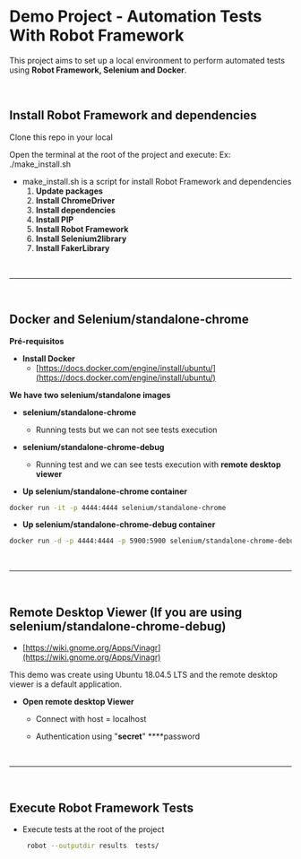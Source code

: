 # Demo Project - Automation Tests With Robot Framework

This project aims to set up a local environment to perform automated tests using **Robot Framework, Selenium and Docker**.

&nbsp;
&nbsp;
&nbsp;

##  **Install Robot Framework and dependencies**

Clone this repo in your local

Open the terminal at the root of the project and execute: Ex: ./make_install.sh

- make_install.sh is a script for install Robot Framework and dependencies
    1. **Update packages**
    2. **Install ChromeDriver**
    3. **Install dependencies**
    4. **Install PIP**
    5. **Install Robot Framework**
    6. **Install Selenium2library**
    7. **Install FakerLibrary**

&nbsp;
&nbsp;
&nbsp;

-----

&nbsp;
&nbsp;

##  **Docker and Selenium/standalone-chrome**

**Pré-requisitos**

- **Install Docker**
    - [https://docs.docker.com/engine/install/ubuntu/](https://docs.docker.com/engine/install/ubuntu/)

**We have two selenium/standalone images**

- **selenium/standalone-chrome**
    - Running tests but we can not see tests execution
- **selenium/standalone-chrome-debug**
    - Running test and we can see tests execution with **remote  desktop viewer**

- **Up selenium/standalone-chrome container**

```bash
docker run -it -p 4444:4444 selenium/standalone-chrome
```

- **Up selenium/standalone-chrome-debug container**

```bash
docker run -d -p 4444:4444 -p 5900:5900 selenium/standalone-chrome-debug
```
&nbsp;
&nbsp;
&nbsp;

-----

&nbsp;
&nbsp;

##  Remote Desktop Viewer (If you are using **selenium/standalone-chrome-debug)**

- [https://wiki.gnome.org/Apps/Vinagr](https://wiki.gnome.org/Apps/Vinagr)

This demo was create using Ubuntu 18.04.5 LTS and the remote desktop viewer is a default application.

- **Open remote desktop Viewer**
    - Connect with host = localhost

    - Authentication using "**secret**" ****password
        
&nbsp;
&nbsp;
&nbsp;

---

&nbsp;
&nbsp;

##  Execute Robot Framework Tests
- Execute tests at the root of the project

    ```bash
     robot --outputdir results  tests/
    ```
